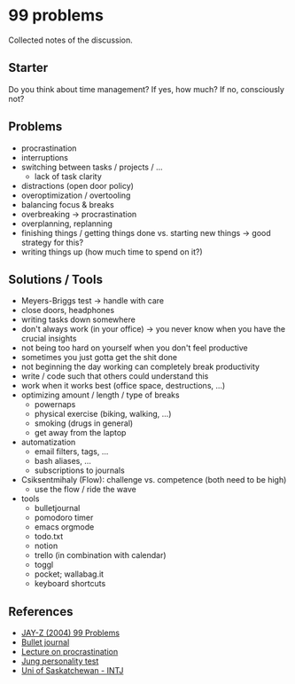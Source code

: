 # 99 problems

Collected notes of the discussion.

## Starter

Do you think about time management? If yes, how much? If no, consciously not?

## Problems

* procrastination
* interruptions
* switching between tasks / projects / ...
  * lack of task clarity
* distractions (open door policy)
* overoptimization / overtooling
* balancing focus & breaks
* overbreaking -> procrastination
* overplanning, replanning
* finishing things / getting things done vs. starting new things -> good strategy for this?
* writing things up (how much time to spend on it?)

## Solutions / Tools

* Meyers-Briggs test -> handle with care
* close doors, headphones
* writing tasks down somewhere
* don't always work (in your office) -> you never know when you have the crucial insights
* not being too hard on yourself when you don't feel productive
* sometimes you just gotta get the shit done
* not beginning the day working can completely break productivity
* write / code such that others could understand this
* work when it works best (office space, destructions, ...)
* optimizing amount / length / type of breaks
  * powernaps
  * physical exercise (biking, walking, ...)
  * smoking (drugs in general)
  * get away from the laptop
* automatization
  * email filters, tags, ...
  * bash aliases, ...
  * subscriptions to journals
* Csiksentmihaly (Flow): challenge vs. competence (both need to be high)
  * use the flow / ride the wave
* tools
  * bulletjournal
  * pomodoro timer
  * emacs orgmode
  * todo.txt
  * notion
  * trello (in combination with calendar)
  * toggl
  * pocket; wallabag.it
  * keyboard shortcuts

## References

* [JAY-Z (2004) 99 Problems](https://www.youtube.com/watch?v=6uikJTnmtgw)
* [Bullet journal](https://www.youtube.com/watch?v=fm15cmYU0IM)
* [Lecture on procrastination](https://www.youtube.com/watch?v=mhFQA998WiA)
* [Jung personality test](https://similarminds.com/classic_jung.html)
* [Uni of Saskatchewan - INTJ](https://students.usask.ca/documents/secc/INTJ.pdf)
